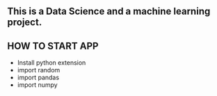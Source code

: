 ## This is a Data Science and a machine learning project.

## HOW TO START APP
 - Install python extension
 - import random
 - import pandas
 - import numpy